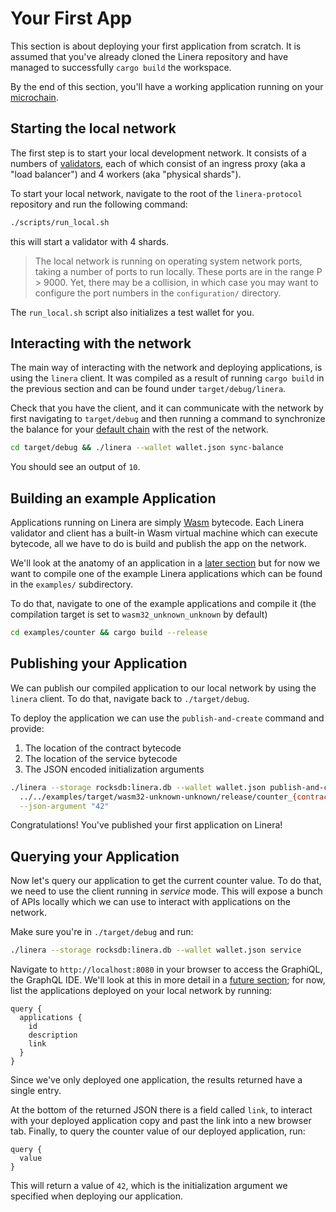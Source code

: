 # Your First App

This section is about deploying your first application from scratch.
It is assumed that you've already cloned the Linera repository and have managed
to successfully `cargo build` the workspace.

By the end of this section, you'll have a working application running on your
[microchain](../core_concepts/micro_chains.md).

## Starting the local network

The first step is to start your local development network.
It consists of a numbers of [validators](../core_concepts/validators.md), each
of which consist of an ingress proxy (aka a "load balancer") and 4 workers (aka "physical shards").

To start your local network, navigate to the root of the `linera-protocol`
repository and run the following command:

```bash
./scripts/run_local.sh
```

this will start a validator with 4 shards.

> The local network is running on operating system network ports, taking a number of ports
> to run locally. These ports are in the range P > 9000. Yet, there may be a collision, in
> which case you may want to configure the port numbers in the `configuration/` directory.

The `run_local.sh` script also initializes a test wallet for you.

## Interacting with the network

The main way of interacting with the network and deploying applications, is
using the `linera` client. It was compiled as a result of running `cargo build`
in the previous section and can be found under `target/debug/linera`.

Check that you have the client, and it can communicate with the network by
first navigating to `target/debug` and then running a command to synchronize the
balance for
your [default chain](../core_concepts/wallet.md) with the rest of the network.

```bash
cd target/debug && ./linera --wallet wallet.json sync-balance
```

You should see an output of `10`.

## Building an example Application

Applications running on Linera are simply [Wasm](https://webassembly.org/)
bytecode. Each Linera validator and client has a built-in Wasm virtual machine
which can execute bytecode, all we have to do is build and publish the app on
the network.

We'll look at the anatomy of an application in
a [later section](../core_concepts/applications.md) but for now we want to compile one of the
example Linera applications which can be found in the `examples/`
subdirectory.

To do that, navigate to one of the example applications and compile it (the
compilation target is set to `wasm32_unknown_unknown` by default)

```bash
cd examples/counter && cargo build --release
```

## Publishing your Application

We can publish our compiled application to our local network by using
the `linera` client. To do that, navigate back to `./target/debug`.

To deploy the application we can use the `publish-and-create` command and provide:

1. The location of the contract bytecode
2. The location of the service bytecode
3. The JSON encoded initialization arguments

```bash
./linera --storage rocksdb:linera.db --wallet wallet.json publish-and-create \
  ../../examples/target/wasm32-unknown-unknown/release/counter_{contract,service}.wasm \
  --json-argument "42"
```

Congratulations! You've published your first application on Linera!

## Querying your Application

Now let's query our application to get the current counter value. To do that, we need to
use the client running in _service_ mode. This will expose a bunch of APIs locally which
we can use to interact with applications on the network.

Make sure you're in `./target/debug` and run:

```bash
./linera --storage rocksdb:linera.db --wallet wallet.json service
```

<!-- TODO: add graphiql image here -->

Navigate to `http://localhost:8080` in your browser to access the GraphiQL, the
GraphQL IDE. We'll look at this in more detail in
a [future section](../core_concepts/wallet.md#graphql); for now, list the applications deployed on your
local network by running:

```gql
query {
  applications {
    id
    description
    link
  }
}
```

Since we've only deployed one application, the results returned have a single
entry.

At the bottom of the returned JSON there is a field called `link`, to interact
with your deployed application copy and past the link into a new browser tab.
Finally, to query the counter value of our deployed application, run:

```gql
query {
  value
}
```

This will return a value of `42`, which is the initialization argument we
specified when deploying our application.
